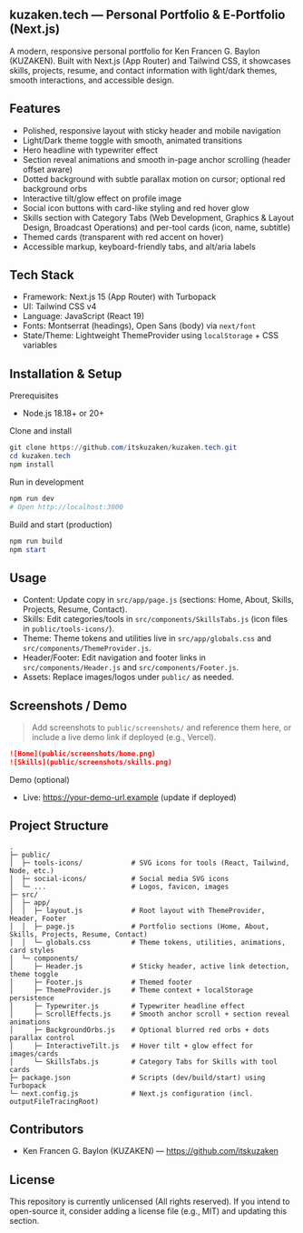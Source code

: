 ## kuzaken.tech — Personal Portfolio & E‑Portfolio (Next.js)

A modern, responsive personal portfolio for Ken Francen G. Baylon (KUZAKEN). Built with Next.js (App Router) and Tailwind CSS, it showcases skills, projects, resume, and contact information with light/dark themes, smooth interactions, and accessible design.

## Features

- Polished, responsive layout with sticky header and mobile navigation
- Light/Dark theme toggle with smooth, animated transitions
- Hero headline with typewriter effect
- Section reveal animations and smooth in-page anchor scrolling (header offset aware)
- Dotted background with subtle parallax motion on cursor; optional red background orbs
- Interactive tilt/glow effect on profile image
- Social icon buttons with card-like styling and red hover glow
- Skills section with Category Tabs (Web Development, Graphics & Layout Design, Broadcast Operations) and per-tool cards (icon, name, subtitle)
- Themed cards (transparent with red accent on hover)
- Accessible markup, keyboard-friendly tabs, and alt/aria labels

## Tech Stack

- Framework: Next.js 15 (App Router) with Turbopack
- UI: Tailwind CSS v4
- Language: JavaScript (React 19)
- Fonts: Montserrat (headings), Open Sans (body) via `next/font`
- State/Theme: Lightweight ThemeProvider using `localStorage` + CSS variables

## Installation & Setup

Prerequisites

- Node.js 18.18+ or 20+

Clone and install

```powershell
git clone https://github.com/itskuzaken/kuzaken.tech.git
cd kuzaken.tech
npm install
```

Run in development

```powershell
npm run dev
# Open http://localhost:3000
```

Build and start (production)

```powershell
npm run build
npm start
```

## Usage

- Content: Update copy in `src/app/page.js` (sections: Home, About, Skills, Projects, Resume, Contact).
- Skills: Edit categories/tools in `src/components/SkillsTabs.js` (icon files in `public/tools-icons/`).
- Theme: Theme tokens and utilities live in `src/app/globals.css` and `src/components/ThemeProvider.js`.
- Header/Footer: Edit navigation and footer links in `src/components/Header.js` and `src/components/Footer.js`.
- Assets: Replace images/logos under `public/` as needed.

## Screenshots / Demo

> Add screenshots to `public/screenshots/` and reference them here, or include a live demo link if deployed (e.g., Vercel).

```markdown
![Home](public/screenshots/home.png)
![Skills](public/screenshots/skills.png)
```

Demo (optional)

- Live: https://your-demo-url.example (update if deployed)

## Project Structure

```text
.
├─ public/
│  ├─ tools-icons/            # SVG icons for tools (React, Tailwind, Node, etc.)
│  ├─ social-icons/           # Social media SVG icons
│  └─ ...                     # Logos, favicon, images
├─ src/
│  ├─ app/
│  │  ├─ layout.js            # Root layout with ThemeProvider, Header, Footer
│  │  ├─ page.js              # Portfolio sections (Home, About, Skills, Projects, Resume, Contact)
│  │  └─ globals.css          # Theme tokens, utilities, animations, card styles
│  └─ components/
│     ├─ Header.js            # Sticky header, active link detection, theme toggle
│     ├─ Footer.js            # Themed footer
│     ├─ ThemeProvider.js     # Theme context + localStorage persistence
│     ├─ Typewriter.js        # Typewriter headline effect
│     ├─ ScrollEffects.js     # Smooth anchor scroll + section reveal animations
│     ├─ BackgroundOrbs.js    # Optional blurred red orbs + dots parallax control
│     ├─ InteractiveTilt.js   # Hover tilt + glow effect for images/cards
│     └─ SkillsTabs.js        # Category Tabs for Skills with tool cards
├─ package.json               # Scripts (dev/build/start) using Turbopack
└─ next.config.js             # Next.js configuration (incl. outputFileTracingRoot)
```

## Contributors

- Ken Francen G. Baylon (KUZAKEN) — https://github.com/itskuzaken

## License

This repository is currently unlicensed (All rights reserved). If you intend to open-source it, consider adding a license file (e.g., MIT) and updating this section.
